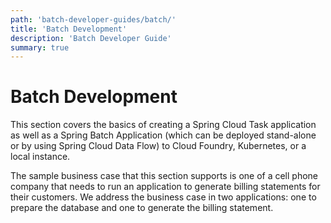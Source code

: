 ```yaml
---
path: 'batch-developer-guides/batch/'
title: 'Batch Development'
description: 'Batch Developer Guide'
summary: true
---
```


# Batch Development

This section covers the basics of creating a Spring Cloud Task application as well as a Spring Batch Application (which can be deployed stand-alone or by using Spring Cloud Data Flow) to Cloud Foundry, Kubernetes, or a local instance.

The sample business case that this section supports is one of a cell phone company that needs to run an application to generate billing statements for their customers.
We address the business case in two applications: one to prepare the database and one to generate the billing statement.
